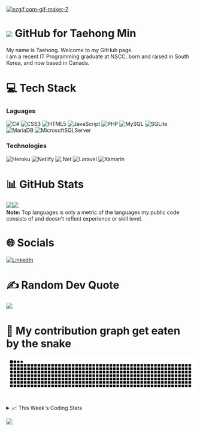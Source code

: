 <!--
<h3 align="center">
  Welcome to Taehong Min's profile!
</h3>
-->
[![ezgif com-gif-maker-2](https://user-images.githubusercontent.com/71358207/181141229-a1946f72-2781-4197-9419-f4d1b5625b1b.gif)](https://taehongmin.netlify.app)

# <img src="https://media.giphy.com/media/hvRJCLFzcasrR4ia7z/giphy.gif" width="28"> GitHub for Taehong Min 

My name is Taehong. Welcome to my GitHub page.  
I am a recent IT Programming graduate at NSCC, born and raised in South Korea, and now based in Canada.

# 💻 Tech Stack
### Laguages
![C#](https://img.shields.io/badge/c%23-%23239120.svg?style=for-the-badge&logo=c-sharp&logoColor=white) 
![CSS3](https://img.shields.io/badge/css3-%231572B6.svg?style=for-the-badge&logo=css3&logoColor=white) 
![HTML5](https://img.shields.io/badge/html5-%23E34F26.svg?style=for-the-badge&logo=html5&logoColor=white)
![JavaScript](https://img.shields.io/badge/javascript-%23323330.svg?style=for-the-badge&logo=javascript&logoColor=%23F7DF1E) 
![PHP](https://img.shields.io/badge/php-%23777BB4.svg?style=for-the-badge&logo=php&logoColor=white) 
![MySQL](https://img.shields.io/badge/mysql-%2300f.svg?style=for-the-badge&logo=mysql&logoColor=white)
![SQLite](https://img.shields.io/badge/sqlite-%2307405e.svg?style=for-the-badge&logo=sqlite&logoColor=white)
![MariaDB](https://img.shields.io/badge/MariaDB-003545?style=for-the-badge&logo=mariadb&logoColor=white)
![MicrosoftSQLServer](https://img.shields.io/badge/Microsoft_SQL_Server-CC2927?style=for-the-badge&logo=microsoft-sql-server&logoColor=white)

### Technologies
![Heroku](https://img.shields.io/badge/heroku-%23430098.svg?style=for-the-badge&logo=heroku&logoColor=white) 
![Netlify](https://img.shields.io/badge/netlify-%23000000.svg?style=for-the-badge&logo=netlify&logoColor=#00C7B7) 
![.Net](https://img.shields.io/badge/.NET-5C2D91?style=for-the-badge&logo=.net&logoColor=white) 
![Laravel](https://img.shields.io/badge/laravel-%23FF2D20.svg?style=for-the-badge&logo=laravel&logoColor=white)
![Xamarin](https://img.shields.io/badge/Xamarin-3199DC?style=for-the-badge&logo=xamarin&logoColor=white)



# 📊 GitHub Stats
<a href="https://taehongmin.netlify.app/"><img height="137px" src="https://github-readme-stats.vercel.app/api?username=devtaehong&theme=vue-dark&hide_border=false&include_all_commits=true&count_private=true" /><!-- wi*quL3fcV --><img height="137px" src="https://github-readme-stats.vercel.app/api/top-langs/?username=devtaehong&theme=vue-dark&hide_border=false&include_all_commits=true&count_private=true&layout=compact" /></a>
<br/>
  <b>Note:</b> Top languages is only a metric of the languages my public code consists of and doesn't reflect experience or skill level.
# 🌐 Socials
[![LinkedIn](https://img.shields.io/badge/LinkedIn-0077B5?style=for-the-badge&logo=linkedin&logoColor=white)](https://linkedin.com/in/Taehong) 

# ✍️ Random Dev Quote
![](https://quotes-github-readme.vercel.app/api?type=horizontal&theme=radical)

# 🐍 My contribution graph get eaten by the snake 
![snake gif](https://github.com/devtaehong/devtaehong/blob/output/github-contribution-grid-snake.svg)

<details>
    <summary>📈 This Week's Coding Stats</summary>
<br/>
<!--START_SECTION:waka-->
**🐱 My GitHub Data** 

> 🏆 512 Contributions in the Year 2022
 > 
> 📦 231.2 kB Used in GitHub's Storage 
 > 
> 🚫 Not Opted to Hire
 > 
> 📜 19 Public Repositories 
 > 
> 🔑 2 Private Repositories  
 > 
**I'm an Early 🐤** 

```text
🌞 Morning    83 commits     ███░░░░░░░░░░░░░░░░░░░░░░   15.43% 
🌆 Daytime    210 commits    █████████░░░░░░░░░░░░░░░░   39.03% 
🌃 Evening    189 commits    ████████░░░░░░░░░░░░░░░░░   35.13% 
🌙 Night      56 commits     ██░░░░░░░░░░░░░░░░░░░░░░░   10.41%

```
📅 **I'm Most Productive on Monday** 

```text
Monday       93 commits     ████░░░░░░░░░░░░░░░░░░░░░   17.29% 
Tuesday      84 commits     ████░░░░░░░░░░░░░░░░░░░░░   15.61% 
Wednesday    78 commits     ███░░░░░░░░░░░░░░░░░░░░░░   14.5% 
Thursday     80 commits     ███░░░░░░░░░░░░░░░░░░░░░░   14.87% 
Friday       76 commits     ███░░░░░░░░░░░░░░░░░░░░░░   14.13% 
Saturday     70 commits     ███░░░░░░░░░░░░░░░░░░░░░░   13.01% 
Sunday       57 commits     ██░░░░░░░░░░░░░░░░░░░░░░░   10.59%

```


📊 **This Week I Spent My Time On** 

```text
⌚︎ Time Zone: America/Halifax

💬 Programming Languages: 
HTML                     44 mins             ███████████████████░░░░░░   75.58% 
CSS                      8 mins              ███░░░░░░░░░░░░░░░░░░░░░░   14.0% 
Markdown                 4 mins              ██░░░░░░░░░░░░░░░░░░░░░░░   7.9% 
JSON                     1 min               ░░░░░░░░░░░░░░░░░░░░░░░░░   2.48% 
JavaScript               0 secs              ░░░░░░░░░░░░░░░░░░░░░░░░░   0.05%

🔥 Editors: 
VS Code                  58 mins             █████████████████████████   100.0%

🐱‍💻 Projects: 
simplefolio              33 mins             ██████████████░░░░░░░░░░░   57.29% 
sherry-s_website-main 2  11 mins             ████░░░░░░░░░░░░░░░░░░░░░   19.42% 
image_gallery            7 mins              ███░░░░░░░░░░░░░░░░░░░░░░   12.33% 
address-book-master      4 mins              ██░░░░░░░░░░░░░░░░░░░░░░░   7.9% 
Unknown Project          1 min               ░░░░░░░░░░░░░░░░░░░░░░░░░   1.82%

💻 Operating System: 
Mac                      58 mins             █████████████████████████   100.0%

```

**I Mostly Code in JavaScript** 

```text
JavaScript               6 repos             █████░░░░░░░░░░░░░░░░░░░░   20.69% 
C++                      4 repos             ███░░░░░░░░░░░░░░░░░░░░░░   13.79% 
Python                   3 repos             ██░░░░░░░░░░░░░░░░░░░░░░░   10.34% 
C#                       3 repos             ██░░░░░░░░░░░░░░░░░░░░░░░   10.34% 
PHP                      3 repos             ██░░░░░░░░░░░░░░░░░░░░░░░   10.34%

```


**Timeline**

![Chart not found](https://raw.githubusercontent.com/DevTaehong/DevTaehong/main/charts/bar_graph.png) 


 Last Updated on 22/08/2022 15:26:15 UTC
<!--END_SECTION:waka-->

NOTE: Top languages does not indicate my skill level or anything like that. It is just a metric of which languages have been hosted by me on GitHub based on the usage across repositories. There are others which I haven't put up on GitHub.
</details>

![](https://komarev.com/ghpvc/?username=devtaehong&style=for-the-badge)
